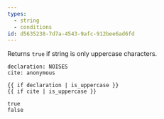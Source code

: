 ```yaml
---
types:
  - string
  - conditions
id: d5635238-7d7a-4543-9afc-912bee6ad6fd
---
```

Returns `true` if string is only uppercase characters.

```.language-yaml
declaration: NOISES
cite: anonymous
```

```
{{ if declaration | is_uppercase }}
{{ if cite | is_uppercase }}
```

```.language-output
true
false
```
